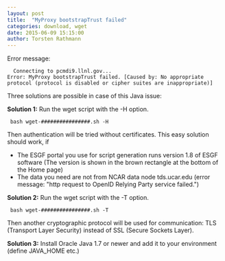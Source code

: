 ```yaml
---
layout: post
title:  "MyProxy bootstrapTrust failed"
categories: download, wget
date: 2015-06-09 15:15:00
author: Torsten Rathmann
---
```


Error message:

      Connecting to pcmdi9.llnl.gov...
    Error: MyProxy bootstrapTrust failed. [Caused by: No appropriate protocol (protocol is disabled or cipher suites are inappropriate)]

Three solutions are possible in case of this Java issue:

**Solution 1:** Run the wget script with the -H option.

     bash wget-################.sh -H

Then authentication will be tried without certificates. This easy solution should work, if

* The ESGF portal you use for script generation runs version 1.8 of ESGF software (The version is shown in the brown rectangle at the bottom of the Home page)
* The data you need are not from NCAR data node tds.ucar.edu (error message: "http request to OpenID Relying Party service failed.")

**Solution 2:** Run the wget script with the -T option.

     bash wget-################.sh -T

Then another cryptographic protocol will be used for communication: TLS (Transport Layer Security) instead of SSL (Secure Sockets Layer).

**Solution 3:** Install Oracle Java 1.7 or newer and add it to your environment (define JAVA_HOME etc.)

